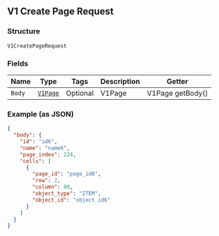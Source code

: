 ## V1 Create Page Request

### Structure

`V1CreatePageRequest`

### Fields

| Name | Type | Tags | Description | Getter |
|  --- | --- | --- | --- | --- |
| `Body` | [`V1Page`](/doc/models/v1-page.md) | Optional | V1Page | V1Page getBody() |

### Example (as JSON)

```json
{
  "body": {
    "id": "id6",
    "name": "name6",
    "page_index": 224,
    "cells": [
      {
        "page_id": "page_id8",
        "row": 2,
        "column": 80,
        "object_type": "ITEM",
        "object_id": "object_id6"
      }
    ]
  }
}
```

